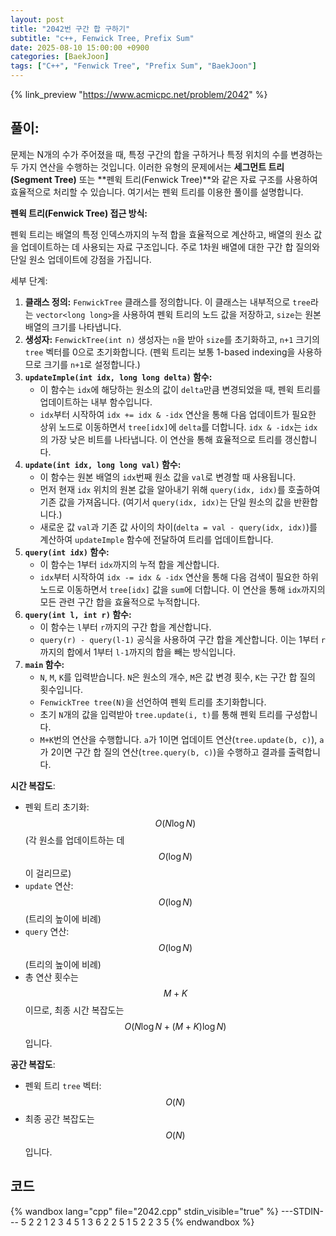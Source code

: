 ```yaml
---
layout: post
title: "2042번 구간 합 구하기"
subtitle: "c++, Fenwick Tree, Prefix Sum"
date: 2025-08-10 15:00:00 +0900
categories: [BaekJoon]
tags: ["C++", "Fenwick Tree", "Prefix Sum", "BaekJoon"]
---
```


{% link_preview "https://www.acmicpc.net/problem/2042" %}

## 풀이:
문제는 N개의 수가 주어졌을 때, 특정 구간의 합을 구하거나 특정 위치의 수를 변경하는 두 가지 연산을 수행하는 것입니다. 이러한 유형의 문제에서는 **세그먼트 트리(Segment Tree)** 또는 **펜윅 트리(Fenwick Tree)**와 같은 자료 구조를 사용하여 효율적으로 처리할 수 있습니다. 여기서는 펜윅 트리를 이용한 풀이를 설명합니다.

**펜윅 트리(Fenwick Tree) 접근 방식:**

펜윅 트리는 배열의 특정 인덱스까지의 누적 합을 효율적으로 계산하고, 배열의 원소 값을 업데이트하는 데 사용되는 자료 구조입니다. 주로 1차원 배열에 대한 구간 합 질의와 단일 원소 업데이트에 강점을 가집니다.

세부 단계:

1.  **클래스 정의:** `FenwickTree` 클래스를 정의합니다. 이 클래스는 내부적으로 `tree`라는 `vector<long long>`을 사용하여 펜윅 트리의 노드 값을 저장하고, `size`는 원본 배열의 크기를 나타냅니다.
2.  **생성자:** `FenwickTree(int n)` 생성자는 `n`을 받아 `size`를 초기화하고, `n+1` 크기의 `tree` 벡터를 0으로 초기화합니다. (펜윅 트리는 보통 1-based indexing을 사용하므로 크기를 `n+1`로 설정합니다.)
3.  **`updateImple(int idx, long long delta)` 함수:**
    *   이 함수는 `idx`에 해당하는 원소의 값이 `delta`만큼 변경되었을 때, 펜윅 트리를 업데이트하는 내부 함수입니다.
    *   `idx`부터 시작하여 `idx += idx & -idx` 연산을 통해 다음 업데이트가 필요한 상위 노드로 이동하면서 `tree[idx]`에 `delta`를 더합니다. `idx & -idx`는 `idx`의 가장 낮은 비트를 나타냅니다. 이 연산을 통해 효율적으로 트리를 갱신합니다.
4.  **`update(int idx, long long val)` 함수:**
    *   이 함수는 원본 배열의 `idx`번째 원소 값을 `val`로 변경할 때 사용됩니다.
    *   먼저 현재 `idx` 위치의 원본 값을 알아내기 위해 `query(idx, idx)`를 호출하여 기존 값을 가져옵니다. (여기서 `query(idx, idx)`는 단일 원소의 값을 반환합니다.)
    *   새로운 값 `val`과 기존 값 사이의 차이(`delta = val - query(idx, idx)`)를 계산하여 `updateImple` 함수에 전달하여 트리를 업데이트합니다.
5.  **`query(int idx)` 함수:**
    *   이 함수는 1부터 `idx`까지의 누적 합을 계산합니다.
    *   `idx`부터 시작하여 `idx -= idx & -idx` 연산을 통해 다음 검색이 필요한 하위 노드로 이동하면서 `tree[idx]` 값을 `sum`에 더합니다. 이 연산을 통해 `idx`까지의 모든 관련 구간 합을 효율적으로 누적합니다.
6.  **`query(int l, int r)` 함수:**
    *   이 함수는 `l`부터 `r`까지의 구간 합을 계산합니다.
    *   `query(r) - query(l-1)` 공식을 사용하여 구간 합을 계산합니다. 이는 1부터 `r`까지의 합에서 1부터 `l-1`까지의 합을 빼는 방식입니다.
7.  **`main` 함수:**
    *   `N`, `M`, `K`를 입력받습니다. `N`은 원소의 개수, `M`은 값 변경 횟수, `K`는 구간 합 질의 횟수입니다.
    *   `FenwickTree tree(N)`을 선언하여 펜윅 트리를 초기화합니다.
    *   초기 `N`개의 값을 입력받아 `tree.update(i, t)`를 통해 펜윅 트리를 구성합니다.
    *   `M+K`번의 연산을 수행합니다. `a`가 1이면 업데이트 연산(`tree.update(b, c)`), `a`가 2이면 구간 합 질의 연산(`tree.query(b, c)`)을 수행하고 결과를 출력합니다.

**시간 복잡도**:
*   펜윅 트리 초기화: $$O(N \log N)$$ (각 원소를 업데이트하는 데 $$O(\log N)$$이 걸리므로)
*   `update` 연산: $$O(\log N)$$ (트리의 높이에 비례)
*   `query` 연산: $$O(\log N)$$ (트리의 높이에 비례)
*   총 연산 횟수는 $$M+K$$이므로, 최종 시간 복잡도는 $$O(N \log N + (M+K) \log N)$$ 입니다.

**공간 복잡도**:
*   펜윅 트리 `tree` 벡터: $$O(N)$$
*   최종 공간 복잡도는 $$O(N)$$ 입니다.

## 코드

{% wandbox lang="cpp" file="2042.cpp" stdin_visible="true" %}
---STDIN---
5 2 2
1
2
3
4
5
1 3 6
2 2 5
1 5 2
2 3 5
{% endwandbox %}